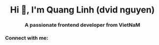 <h1 align="center">Hi 👋, I'm Quang Linh (dvid nguyen)</h1>
<h3 align="center">A passionate frontend developer from VietNaM</h3>

<h3 align="left">Connect with me:</h3>
<p align="left">
</p>

